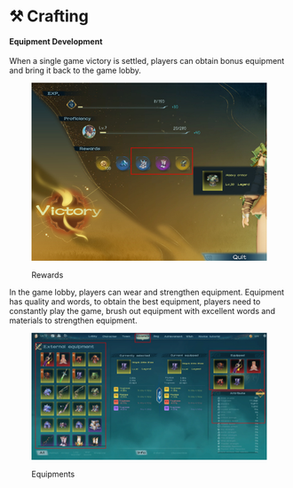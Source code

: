# ⚒️ Crafting

#### Equipment Development

When a single game victory is settled, players can obtain bonus equipment and bring it back to the game lobby.

<figure><img src="../../.gitbook/assets/WPS图片(1).jpg" alt=""><figcaption><p>Rewards</p></figcaption></figure>



In the game lobby, players can wear and strengthen equipment. Equipment has quality and words, to obtain the best equipment, players need to constantly play the game, brush out equipment with excellent words and materials to strengthen equipment.

<figure><img src="../../.gitbook/assets/image (6).jpg" alt=""><figcaption><p>Equipments</p></figcaption></figure>

